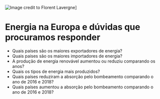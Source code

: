 ![Image credit to Florent Lavergne](http://www.suschem.org/files/library/placeholders/Technologies/ploq7ouq0fm-anna-jimenez-calaf.jpg?thumb=in-content)]
# Energia na Europa e dúvidas que procuramos responder
* Quais países são os maiores exportadores de energia?
* Quais paises são os maiores importadores de energia?
* A produção de energia renovável aumentou ou reduziu comparando os anos?
* Quais os tipos de energia mais produzidos?
* Quais países reduziram a  absorção pelo bombeamento comparando o ano de 2016 e 2018?
* Quais países aumentou a absorção pelo bombeamento comparando o ano de 2016 e 2018?
